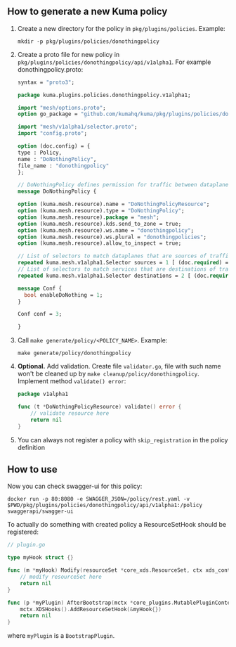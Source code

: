 ## How to generate a new Kuma policy

1. Create a new directory for the policy in `pkg/plugins/policies`. Example:
    ```shell
    mkdir -p pkg/plugins/policies/donothingpolicy
    ```

2. Create a proto file for new policy in `pkg/plugins/policies/donothingpolicy/api/v1alpha1`. For example 
donothingpolicy.proto:
    ```protobuf
    syntax = "proto3";

    package kuma.plugins.policies.donothingpolicy.v1alpha1;
    
    import "mesh/options.proto";
    option go_package = "github.com/kumahq/kuma/pkg/plugins/policies/donothingpolicy/api/v1alpha1";
    
    import "mesh/v1alpha1/selector.proto";
    import "config.proto";
    
    option (doc.config) = {
    type : Policy,
    name : "DoNothingPolicy",
    file_name : "donothingpolicy"
    };
    
    // DoNothingPolicy defines permission for traffic between dataplanes.
    message DoNothingPolicy {
    
    option (kuma.mesh.resource).name = "DoNothingPolicyResource";
    option (kuma.mesh.resource).type = "DoNothingPolicy";
    option (kuma.mesh.resource).package = "mesh";
    option (kuma.mesh.resource).kds.send_to_zone = true;
    option (kuma.mesh.resource).ws.name = "donothingpolicy";
    option (kuma.mesh.resource).ws.plural = "donothingpolicies";
    option (kuma.mesh.resource).allow_to_inspect = true;
    
    // List of selectors to match dataplanes that are sources of traffic.
    repeated kuma.mesh.v1alpha1.Selector sources = 1 [ (doc.required) = true ];
    // List of selectors to match services that are destinations of traffic.
    repeated kuma.mesh.v1alpha1.Selector destinations = 2 [ (doc.required) = true ];
   
    message Conf {
      bool enableDoNothing = 1;
    }
    
    Conf conf = 3;

    }
    ```

3. Call `make generate/policy/<POLICY_NAME>`. Example:
   ```shell
   make generate/policy/donothingpolicy
   ```

4. **Optional.** Add validation. Create file `validator.go`, file with such name won't be cleaned up
by `make cleanup/policy/donothingpolicy`. Implement method `validate() error`:
   ```go
   package v1alpha1

   func (t *DoNothingPolicyResource) validate() error { 
       // validate resource here
       return nil
   }
   ```

5. You can always not register a policy with `skip_registration` in the policy definition

## How to use

Now you can check swagger-ui for this policy:

```shell
docker run -p 80:8080 -e SWAGGER_JSON=/policy/rest.yaml -v $PWD/pkg/plugins/policies/donothingpolicy/api/v1alpha1:/policy swaggerapi/swagger-ui
```

To actually do something with created policy a ResourceSetHook should be registered:

```go
// plugin.go

type myHook struct {}

func (m *myHook) Modify(resourceSet *core_xds.ResourceSet, ctx xds_context.Context, proxy *core_xds.Proxy) error {
	// modify resourceSet here
	return nil
}

func (p *myPlugin) AfterBootstrap(mctx *core_plugins.MutablePluginContext, _ core_plugins.PluginConfig) error {
	mctx.XDSHooks().AddResourceSetHook(&myHook{})
	return nil
}
```

where `myPlugin` is a `BootstrapPlugin`.
